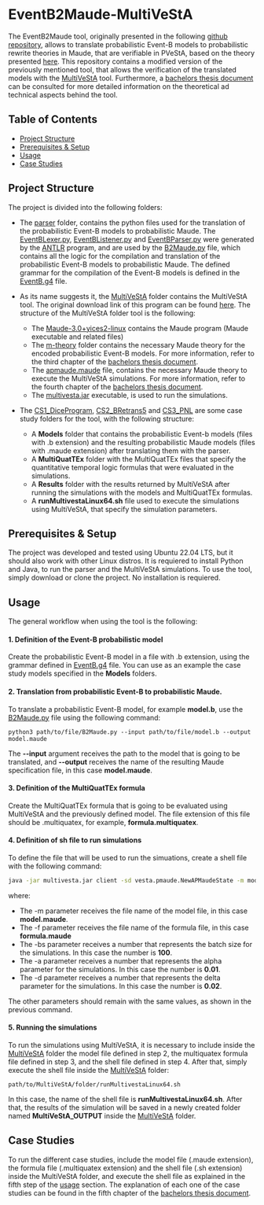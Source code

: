 # EventB2Maude-MultiVeStA

The EventB2Maude tool, originally presented in the following [github repository](https://github.com/carlosolarte/EventB2Maude), allows to translate probabilistic Event-B models to probabilistic rewrite theories in Maude, that are verifiable in PVeStA, based on the theory presented [here](https://arxiv.org/abs/2206.05813). This repository contains a modified version of the previously mentioned tool, that allows the verification of the translated models with the [MultiVeStA](https://github.com/andrea-vandin/MultiVeStA) tool. Furthermore, a [bachelors thesis document](https://github.com/dfosorio/Thesis/blob/main/Document/main.pdf) can be consulted for more detailed information on the theoretical ad technical aspects behind the tool.

## Table of Contents
- [Project Structure](#structure)
- [Prerequisites & Setup](#setup)
- [Usage](#usage)
- [Case Studies](#caseStudies)

<a name="structure"></a>
## Project Structure 
The project is divided into the following folders:
- The [parser](https://github.com/dfosorio/EventB2Maude-MultiVeStA/tree/main/parser) folder, contains the python files used for the translation of the probabilistic Event-B models to probabilistic Maude. The [EventBLexer.py](https://github.com/dfosorio/EventB2Maude-MultiVeStA/blob/main/parser/EventBLexer.py), [EventBListener.py](https://github.com/dfosorio/EventB2Maude-MultiVeStA/blob/main/parser/EventBListener.py) and [EventBParser.py](https://github.com/dfosorio/EventB2Maude-MultiVeStA/blob/main/parser/EventBParser.py) were generated by the [ANTLR](https://www.antlr.org/) program, and are used by the [B2Maude.py](https://github.com/dfosorio/EventB2Maude-MultiVeStA/blob/main/parser/B2Maude.py) file, which contains all the logic for the compilation and translation of the probabilistic Event-B models to probabilistic Maude. The defined grammar for the compilation of the Event-B models is defined in the [EventB.g4](https://github.com/dfosorio/EventB2Maude-MultiVeStA/blob/main/parser/EventB.g4) file.



- As its name suggests it, the [MultiVeStA](https://github.com/dfosorio/EventB2Maude-MultiVeStA/tree/main/MultiVeStA) folder contains the MultiVeStA tool. The original download link of this program can be found [here](https://github.com/andrea-vandin/MultiVeStA/wiki/Integration-with-PMaude-specification). The structure of the MultiVeStA folder tool is the following:
  - The [Maude-3.0+yices2-linux](https://github.com/dfosorio/EventB2Maude-MultiVeStA/tree/main/MultiVeStA/Maude-3.0%2Byices2-linux) contains the Maude program (Maude executable and related files)
  - The [m-theory](https://github.com/dfosorio/EventB2Maude-MultiVeStA/tree/main/MultiVeStA/m-theory) folder contains the necessary Maude theory for the encoded probabilistic Event-B models. For more information, refer to the third chapter of the [bachelors thesis document](https://github.com/dfosorio/Thesis/blob/main/Document/main.pdf).
  - The [apmaude.maude](https://github.com/dfosorio/EventB2Maude-MultiVeStA/blob/main/MultiVeStA/apmaude.maude) file, contains the necessary Maude theory to execute the MultiVeStA simulations. For more information, refer to the fourth chapter of the [bachelors thesis document](https://github.com/dfosorio/Thesis/blob/main/Document/main.pdf).
  - The [multivesta.jar](https://github.com/dfosorio/EventB2Maude-MultiVeStA/blob/main/MultiVeStA/multivesta.jar) executable, is used to run the simulations.

- The [CS1_DiceProgram](https://github.com/dfosorio/EventB2Maude-MultiVeStA/tree/main/CS1_DiceProgram), [CS2_BRetrans5](https://github.com/dfosorio/EventB2Maude-MultiVeStA/tree/main/CS2_BRetrans5) and [CS3_PNL](https://github.com/dfosorio/EventB2Maude-MultiVeStA/tree/main/CS3_PNL) are some case study folders for the tool, with the following structure:
  - A **Models** folder that contains the probabilistic Event-b models (files with .b extension) and the resulting probabilistic Maude models (files with .maude extension) after translating them with the parser.
  - A **MultiQuatTEx** folder with the MultiQuatTEx files that specify the quantitative temporal logic formulas that were evaluated in the simulations.
  - A **Results** folder with the results returned by MultiVeStA after running the simulations with the models and MultiQuatTEx formulas.
  - A **runMultivestaLinux64.sh** file used to execute the simulations using MultiVeStA, that specify the simulation parameters. 

<a name="setup"></a>
## Prerequisites & Setup
The project was developed and tested using Ubuntu 22.04 LTS, but it should also work with other Linux distros. It is requiered to install Python and Java, to run the parser and the MultiVeStA simulations. To use the tool, simply download or clone the project. No installation is requiered.

## Usage
The general workflow when using the tool is the following:

#### 1. Definition of the Event-B probabilistic model
Create the probabilistic Event-B model in a file with .b extension, using the grammar defined in [EventB.g4](https://github.com/dfosorio/EventB2Maude-MultiVeStA/blob/main/parser/EventB.g4) file. You can use as an example the case study models specified in the **Models** folders.

#### 2. Translation from probabilistic Event-B to probabilistic Maude.
To translate a probabilistic Event-B model, for example **model.b**, use the [B2Maude.py](https://github.com/dfosorio/EventB2Maude-MultiVeStA/blob/main/parser/B2Maude.py) file using the following command:

```console
python3 path/to/file/B2Maude.py --input path/to/file/model.b --output model.maude 
```
The **--input** argument receives the path to the model that is going to be translated, and **--output** receives the name of the resulting Maude specification file, in this case **model.maude**.

#### 3. Definition of the MultiQuatTEx formula
Create the MultiQuatTEx formula that is going to be evaluated using MultiVeStA and the previously defined model. The file extension of this file should be .multiquatex, for example, **formula.multiquatex**.

#### 4. Definition of sh file to run simulations 
To define the file that will be used to run the simuations, create a shell file with the following command:

```sh
java -jar multivesta.jar client -sd vesta.pmaude.NewAPMaudeState -m model.maude -o '-mc ./Maude-3.0+yices2-linux/maude-Yices2.linux64' -f formula.multiquatex -l 1 -osws ONESTEP -bs 100 -vp true -verboseServers false -a 0.01 -d1 delta -ir 0.2 
```
where:
  - The -m parameter receives the file name of the model file, in this case **model.maude**.
  - The -f parameter receives the file name of the formula file, in this case **formula.maude**
  - The -bs parameter receives a number that represents the batch size for the simulations. In this case the number is **100**.
  - The -a parameter receives a number that represents the alpha parameter for the simulations. In this case the number is **0.01**.
  - The -d parameter receives a number that represents the delta parameter for the simulations. In this case the number is **0.02**.

The other parameters should remain with the same values, as shown in the previous command. 

#### 5. Running the simulations
To run the simulations using MultiVeStA, it is necessary to include inside the [MultiVeStA](https://github.com/dfosorio/EventB2Maude-MultiVeStA/tree/main/MultiVeStA) folder the model file defined in step 2, the multiquatex formula file defined in step 3, and the shell file defined in step 4. After that, simply execute the shell file inside the [MultiVeStA](https://github.com/dfosorio/EventB2Maude-MultiVeStA/tree/main/MultiVeStA) folder:

```console
path/to/MultiVeStA/folder/runMultivestaLinux64.sh 
```
In this case, the name of the shell file is **runMultivestaLinux64.sh**. After that, the results of the simulation will be saved in a newly created folder named **MultiVeStA_OUTPUT** inside the [MultiVeStA](https://github.com/dfosorio/EventB2Maude-MultiVeStA/tree/main/MultiVeStA) folder.

<a name="caseStudies"></a>
## Case Studies
To run the different case studies, include the model file (.maude extension), the formula file (.multiquatex extension) and the shell file (.sh extension) inside the MultiVeStA folder, and execute the shell file as explained in the fifth step of the [usage](#usage) section. The explanation of each one of the case studies can be found in the fifth chapter of the [bachelors thesis document](https://github.com/dfosorio/Thesis/blob/main/Document/main.pdf).
